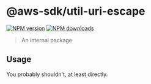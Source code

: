 # @aws-sdk/util-uri-escape

[![NPM version](https://img.shields.io/npm/v/@aws-sdk/util-uri-escape/rc.svg)](https://www.npmjs.com/package/@aws-sdk/util-uri-escape)
[![NPM downloads](https://img.shields.io/npm/dm/@aws-sdk/util-uri-escape.svg)](https://www.npmjs.com/package/@aws-sdk/util-uri-escape)

> An internal package

## Usage

You probably shouldn't, at least directly.
